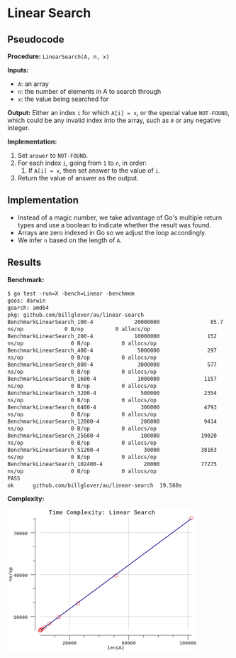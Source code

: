 # Linear Search

## Pseudocode

**Procedure:** `LinearSearch(A, n, x)`

**Inputs:**

* `A`: an array
* `n`: the number of elements in A to search through
* `x`: the value being searched for

**Output:** Either an index `i` for which `A[i] = x`, or the special value `NOT-FOUND`, which could be any invalid index into the array, such as `0` or any negative integer.

**Implementation:**

1. Set `answer` to `NOT-FOUND`.
2. For each index `i`, going from `1` to `n`, in order:
   1. If `A[i] = x`, then set answer to the value of `i`.
3. Return the value of answer as the output.

## Implementation

* Instead of a magic number, we take advantage of Go's multiple return types and use a boolean to indicate whether the result was found.
* Arrays are zero indexed in Go so we adjust the loop accordingly.
* We infer `n` based on the length of `A`.

## Results

**Benchmark:**

```plain
$ go test -run=X -bench=Linear -benchmem
goos: darwin
goarch: amd64
pkg: github.com/billglover/au/linear-search
BenchmarkLinearSearch_100-4             20000000                85.7 ns/op             0 B/op          0 allocs/op
BenchmarkLinearSearch_200-4             10000000               152 ns/op               0 B/op          0 allocs/op
BenchmarkLinearSearch_400-4              5000000               297 ns/op               0 B/op          0 allocs/op
BenchmarkLinearSearch_800-4              3000000               577 ns/op               0 B/op          0 allocs/op
BenchmarkLinearSearch_1600-4             1000000              1157 ns/op               0 B/op          0 allocs/op
BenchmarkLinearSearch_3200-4              500000              2354 ns/op               0 B/op          0 allocs/op
BenchmarkLinearSearch_6400-4              300000              4793 ns/op               0 B/op          0 allocs/op
BenchmarkLinearSearch_12800-4             200000              9414 ns/op               0 B/op          0 allocs/op
BenchmarkLinearSearch_25600-4             100000             19020 ns/op               0 B/op          0 allocs/op
BenchmarkLinearSearch_51200-4              30000             38163 ns/op               0 B/op          0 allocs/op
BenchmarkLinearSearch_102400-4             20000             77275 ns/op               0 B/op          0 allocs/op
PASS
ok      github.com/billglover/au/linear-search  19.560s
```

**Complexity:**

![Time Complexity: Linear Search](complexity_time.png)
